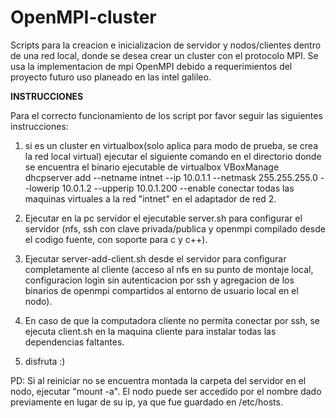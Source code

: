 # OpenMPI-cluster
Scripts para la creacion e inicializacion de servidor y nodos/clientes dentro de una red local, donde se desea crear un cluster con el protocolo MPI.
Se usa la implementacion de mpi OpenMPI debido a requerimientos del proyecto futuro uso planeado en las intel galileo.

**INSTRUCCIONES**

Para el correcto funcionamiento de los script por favor seguir las siguientes instrucciones:

1) si es un cluster en virtualbox(solo aplica para modo de prueba, se crea la red local virtual)
	ejecutar el siguiente comando en el directorio donde se encuentra el binario ejecutable de virtualbox
	VBoxManage dhcpserver add --netname intnet --ip 10.0.1.1 --netmask 255.255.255.0 --lowerip 10.0.1.2 --upperip 10.0.1.200 --enable
	conectar todas las maquinas virtuales a la red "intnet" en el adaptador de red 2.

2) Ejecutar en la pc servidor el ejecutable server.sh para configurar el servidor (nfs, ssh con clave privada/publica y openmpi compilado desde el codigo fuente, con soporte para c y c++).
3) Ejecutar server-add-client.sh desde el servidor para configurar completamente al cliente (acceso al nfs en su punto de montaje local, configuracion login sin autenticacion por ssh y agregacion de los binarios de openmpi compartidos al entorno de usuario local en el nodo).
4) En caso de que la computadora cliente no permita conectar por ssh, se ejecuta client.sh en la maquina cliente para instalar todas las dependencias faltantes.
5) disfruta :)

PD: Si al reiniciar no se encuentra montada la carpeta del servidor en el nodo, ejecutar "mount -a".
	El nodo puede ser accedido por el nombre dado previamente en lugar de su ip, ya que fue guardado en /etc/hosts.
